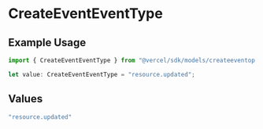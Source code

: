 # CreateEventEventType

## Example Usage

```typescript
import { CreateEventEventType } from "@vercel/sdk/models/createeventop.js";

let value: CreateEventEventType = "resource.updated";
```

## Values

```typescript
"resource.updated"
```